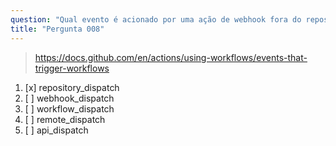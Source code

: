 ```yaml
---
question: "Qual evento é acionado por uma ação de webhook fora do repositório?"
title: "Pergunta 008"
---
```


> https://docs.github.com/en/actions/using-workflows/events-that-trigger-workflows
1. [x] repository_dispatch
1. [ ] webhook_dispatch
1. [ ] workflow_dispatch
1. [ ] remote_dispatch
1. [ ] api_dispatch
